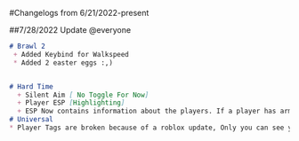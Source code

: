 #Changelogs from 6/21/2022-present

##7/28/2022 Update
@everyone 
```markdown
# Brawl 2
 + Added Keybind for Walkspeed
 * Added 2 easter eggs :,)


# Hard Time
  + Silent Aim [ No Toggle For Now]
  + Player ESP [Highlighting]
  + ESP Now contains information about the players. If a player has armor on, their health will be (150/150) instead of (100/100). also may be laggy
# Universal
* Player Tags are broken because of a roblox update, Only you can see your name tag.
```


